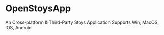 # OpenStoysApp
 An Cross-platform & Third-Party Stoys Application Supports Win, MacOS, IOS, Android
